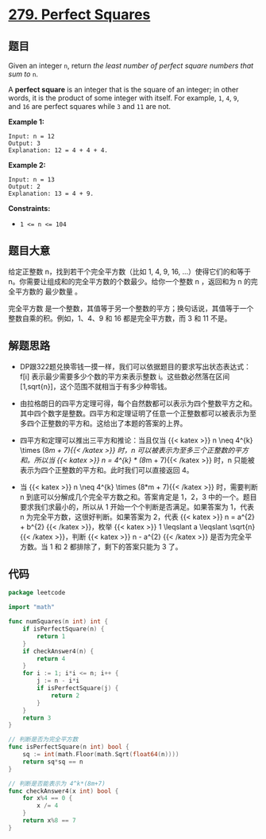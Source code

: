 # [279. Perfect Squares](https://leetcode.com/problems/perfect-squares/)


## 题目

Given an integer `n`, return *the least number of perfect square numbers that sum to* `n`.

A **perfect square** is an integer that is the square of an integer; in other words, it is the product of some integer with itself. For example, `1`, `4`, `9`, and `16` are perfect squares while `3` and `11` are not.

**Example 1:**

```
Input: n = 12
Output: 3
Explanation: 12 = 4 + 4 + 4.
```

**Example 2:**

```
Input: n = 13
Output: 2
Explanation: 13 = 4 + 9.
```

**Constraints:**

- `1 <= n <= 104`

## 题目大意

给定正整数 n，找到若干个完全平方数（比如 1, 4, 9, 16, ...）使得它们的和等于 n。你需要让组成和的完全平方数的个数最少。给你一个整数 n ，返回和为 n 的完全平方数的 最少数量 。

完全平方数 是一个整数，其值等于另一个整数的平方；换句话说，其值等于一个整数自乘的积。例如，1、4、9 和 16 都是完全平方数，而 3 和 11 不是。

## 解题思路

- DP跟322题兑换零钱一摸一样，我们可以依据题目的要求写出状态表达式：f[i] 表示最少需要多少个数的平方来表示整数 i。这些数必然落在区间 [1,sqrt{n}]，这个范围不就相当于有多少种零钱。

- 由拉格朗日的四平方定理可得，每个自然数都可以表示为四个整数平方之和。 其中四个数字是整数。四平方和定理证明了任意一个正整数都可以被表示为至多四个正整数的平方和。这给出了本题的答案的上界。
- 四平方和定理可以推出三平方和推论：当且仅当 {{< katex >}} n \neq 4^{k} \times (8*m + 7){{< /katex >}} 时，n 可以被表示为至多三个正整数的平方和。所以当 {{< katex >}} n = 4^{k} * (8*m + 7){{< /katex >}}  时，n 只能被表示为四个正整数的平方和。此时我们可以直接返回 4。
- 当 {{< katex >}} n \neq 4^{k} \times (8*m + 7){{< /katex >}} 时，需要判断 n 到底可以分解成几个完全平方数之和。答案肯定是 1，2，3 中的一个。题目要求我们求最小的，所以从 1 开始一个个判断是否满足。如果答案为 1，代表 n 为完全平方数，这很好判断。如果答案为 2，代表 {{< katex >}} n = a^{2} + b^{2} {{< /katex >}}，枚举 {{< katex >}} 1 \leqslant a \leqslant \sqrt{n} {{< /katex >}}，判断  {{< katex >}} n - a^{2} {{< /katex >}} 是否为完全平方数。当 1 和 2 都排除了，剩下的答案只能为 3 了。

## 代码

```go
package leetcode

import "math"

func numSquares(n int) int {
	if isPerfectSquare(n) {
		return 1
	}
	if checkAnswer4(n) {
		return 4
	}
	for i := 1; i*i <= n; i++ {
		j := n - i*i
		if isPerfectSquare(j) {
			return 2
		}
	}
	return 3
}

// 判断是否为完全平方数
func isPerfectSquare(n int) bool {
	sq := int(math.Floor(math.Sqrt(float64(n))))
	return sq*sq == n
}

// 判断是否能表示为 4^k*(8m+7)
func checkAnswer4(x int) bool {
	for x%4 == 0 {
		x /= 4
	}
	return x%8 == 7
}
```
